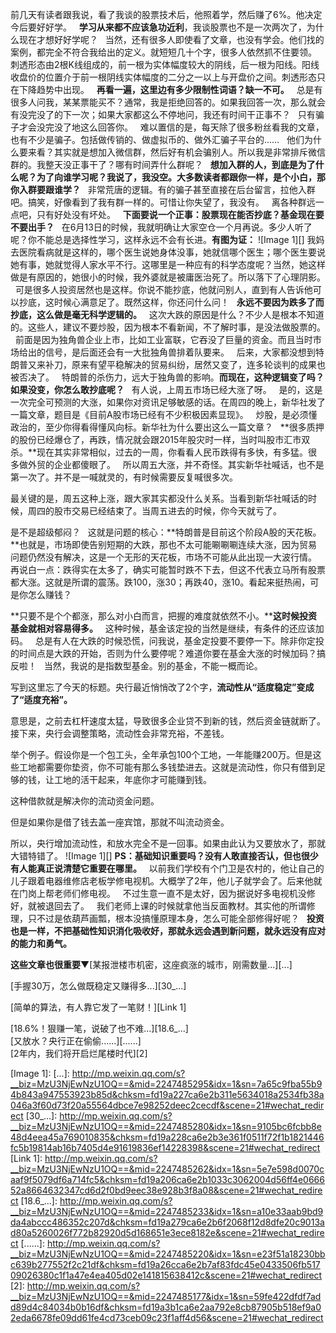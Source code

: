 前几天有读者跟我说，看了我谈的股票技术后，他照着学，然后赚了6%。他决定今后要好好学。
 
**学习从来都不应该急功近利**，我谈股票也不是一次两次了，为什么现在才想好好学呢？
 
当然，还有很多人即使看了文章，也没有学会。他们找的案例，都完全不符合我给出的定义。就短短几十个字，很多人依然抓不住要领。
 
刺透形态由2根K线组成的，前一根为实体幅度较大的阴线，后一根为阳线。阳线收盘价的位置介于前一根阴线实体幅度的二分之一以上与开盘价之间。刺透形态只在下降趋势中出现。
 
**再看一遍，这里边有多少限制性词语？缺一不可。**
 
总是有很多人问我，某某票能买不？通常，我是拒绝回答的。如果我回答一次，那么就会有没完没了的下一次；如果大家都这么不停地问，我还有时间干正事不？
 
只有骗子才会没完没了地这么回答你。
 
难以置信的是，每天除了很多粉丝看我的文章，也有不少是骗子。包括做传销的、做虚拟币的、做外汇骗子平台的……
 
他们为什么要来看？其实就是想加入微信群，然后好有机会骗别人。所以我是非常排斥微信群的。我整天没正事干了？哪有时间弄什么群呢？
 
**想加入群的人，到底是为了什么呢？为了向谁学习呢？我说了，我没空。大多数读者都跟你一样，是个小白，那你入群要跟谁学？**
 
非常荒唐的逻辑。有的骗子甚至直接在后台留言，拉他入群吧。搞笑，好像看到了我有群一样的。可惜让你失望了，我没有。
 
离各种群远一点吧，只有好处没有坏处。
 
**下面要说一个正事：股票现在能否抄底？基金现在要不要出手？**
 
在6月13日的时候，我就明确让大家空仓一个月再说。多少人听了呢？你不能总是选择性学习，这样永远不会有长进。**有图为证：**
![Image 1][]
我妈去医院看病就是这样的，哪个医生说她身体没事，她就信哪个医生；哪个医生要说她有事，她就觉得人家水平不行。这哪里是一种应有的科学态度呢？当然，她这样做是有原因的，她很小的时候，我外婆就是被庸医治死了。所以落下了心理阴影。
 
可是很多人投资居然也是这样。你说不能抄底，他就问别人，直到有人告诉他可以抄底，这时候心满意足了。既然这样，你还问什么问！
 
**永远不要因为跌多了而抄底，这么做是毫无科学逻辑的。**
 
这次大跌的原因是什么？不少人是根本不知道的。这些人，建议不要炒股，因为根本不看新闻，不了解时事，是没法做股票的。
 
前面是因为独角兽企业上市，比如工业富联，它吞没了巨量的资金。而且当时市场给出的信号，是后面还会有一大批独角兽排着队要来。
 
后来，大家都没想到特朗普又来补刀，原来有望平稳解决的贸易纠纷，居然又变了，连多轮谈判的成果也被否决了。
 
特朗普的杀伤力，远大于独角兽的影响。**而现在，这种逻辑变了吗？如果没变，你怎么敢抄底呢？**
 
有人说，上周五市场已经大涨了呀。
 
是的，这是一次完全可预测的大涨，如果你对资讯足够敏感的话。在周四的晚上，新华社发了一篇文章，题目是《目前A股市场已经有不少积极因素显现》。
 
炒股，是必须懂政治的，至少你得看得懂风向标。新华社为什么要出这么一篇文章？
 
**很多质押的股份已经爆仓了，再跌，情况就会跟2015年股灾时一样，当时叫股市汇市双杀。**现在其实非常相似，过去的一周，你看看人民币跌得有多快，有多猛。很多做外贸的企业都傻眼了。
 
所以周五大涨，并不奇怪。其实新华社喊话，也不是第一次了。并不是一喊就灵的，有时候需要反复喊很多次。
  
最关键的是，周五这种上涨，跟大家其实都没什么关系。当看到新华社喊话的时候，周四的股市交易已经结束了。当周五进去的时候，你今天就亏了。
  
是不是超级郁闷？
 
这就是问题的核心：**特朗普是目前这个阶段A股的天花板。**也就是，市场即使告别短期的大跌，那也不太可能唰唰唰连续大涨，因为贸易问题仍然没有解决，这是一个无形的天花板，市场不可能从此出现一大波行情。
 
再说白一点：跌得实在太多了，确实可能暂时跌不下去，但这不代表立马所有股票都大涨。这就是所谓的震荡。跌100，涨30；再跌40，涨10。看起来挺热闹，可是你怎么赚钱？
  
**只要不是个个都涨，那么对小白而言，把握的难度就依然不小。****这时候投资基金就相对容易得多。**
 
这种时候，基金该定投的当然是继续，有条件的还应该加码。
 
总是有人在大跌的时候恐慌，问我说，基金定投要不要停一下。除非你定投的时间点是大跌的开始，否则为什么要停呢？难道你要在基金大涨的时候加码？搞反啦！
 
当然，我说的是指数型基金。别的基金，不能一概而论。
  
写到这里忘了今天的标题。央行最近悄悄改了2个字，**流动性从“适度稳定”变成了“适度充裕”。**
  
意思是，之前去杠杆速度太猛，导致很多企业贷不到新的钱，然后资金链就断了。接下来，央行会调整策略，流动性会非常充裕，不差钱。
  
举个例子。假设你是一个包工头，全年承包100个工地，一年能赚200万。但是这些工地都需要你垫资，你不可能有那么多钱垫进去。这就是流动性，你只有借到足够的钱，让工地的活干起来，年底你才可能赚到钱。
  
这种借款就是解决你的流动资金问题。
  
但是如果你是借了钱去盖一座宾馆，那就不叫流动资金。
  
所以，央行增加流动性，和放水完全不是一回事。如果由此认为又要放水了，那就大错特错了。
![Image 1][]
**PS：基础知识重要吗？没有人敢直接否认，但也很少有人能真正说清楚它重要在哪里。**
 
以前我们学校有个门卫是农村的，他让自己的儿子跟着电器维修店老板学修电视机。大概学了2年，他儿子就学会了。后来他就在门岗上帮老师们修电视。
 
不过生意一直不是太好，因为据说好多电视机没修好，就被退回去了。
 
我们老师上课的时候就拿他当反面教材。其实他的所谓修理，只不过是依葫芦画瓢，根本没搞懂原理本身，怎么可能全部修得好呢？
 
**投资也是一样，不把基础性知识消化吸收好，那就永远会遇到新问题，就永远没有应对的能力和勇气。**
  
**这些文章也很重要**▼[某报泄楼市机密，这座疯涨的城市，刚需数量...][...]  
  
[手握30万，怎么做既稳定又赚得多...][30_...]  
  
[简单的算法，有人靠它发了一笔财！][Link 1]  
  
[18.6%！狠赚一笔，说破了也不难...][18.6_...]  
[又放水？央行正在偷偷......][......]  
[2年内，我们将开启烂尾楼时代][2]

[Image 1]: 
[...]: http://mp.weixin.qq.com/s?__biz=MzU3NjEwNzU1OQ==&mid=2247485295&idx=1&sn=7a65c9fba55b94b843a947553923b85d&chksm=fd19a227ca6e2b311e5634018a2534fb38a046a3f60d73f20a55564dbce7e98252deec2cecdf&scene=21#wechat_redirect
[30_...]: http://mp.weixin.qq.com/s?__biz=MzU3NjEwNzU1OQ==&mid=2247485280&idx=1&sn=9105bc6fcbb8e48d4eea45a769010835&chksm=fd19a228ca6e2b3e361f0511f72f1b1821446fc5b19814ab16b7405d4e91619836ef14228398&scene=21#wechat_redirect
[Link 1]: http://mp.weixin.qq.com/s?__biz=MzU3NjEwNzU1OQ==&mid=2247485262&idx=1&sn=5e7e598d0070caaf9f5079df6a714fc5&chksm=fd19a206ca6e2b1033c3062004d56ff4e066652a8664632347cd6d2f0bd9eec38e928b3f8a08&scene=21#wechat_redirect
[18.6_...]: http://mp.weixin.qq.com/s?__biz=MzU3NjEwNzU1OQ==&mid=2247485233&idx=1&sn=a10e33aab9bd9da4abccc486352c207d&chksm=fd19a279ca6e2b6f2068f12d8dfe20c9013ad80a5260026f772b82920d5d168651e3ece8182e&scene=21#wechat_redirect
[......]: http://mp.weixin.qq.com/s?__biz=MzU3NjEwNzU1OQ==&mid=2247485220&idx=1&sn=e23f51a18230bbc639b277552f2c21df&chksm=fd19a26cca6e2b7af83fdc45e0433506fb51709026380c1f1a47e4ea405d02e141815638412c&scene=21#wechat_redirect
[2]: http://mp.weixin.qq.com/s?__biz=MzU3NjEwNzU1OQ==&mid=2247485177&idx=1&sn=59fe422dfdf7add89d4c84034b0b16df&chksm=fd19a3b1ca6e2aa792e8cb87905b518ef9a02eda6678fe09dd61fe4cd73ceb09c23f1aff4d56&scene=21#wechat_redirect